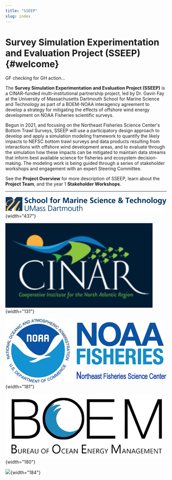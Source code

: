```yaml
---
title: "SSEEP"
slug: index
---
```


# Survey Simulation Experimentation and Evaluation Project (SSEEP) {#welcome}

GF checking for GH action...

The **Survey Simulation Experimentation and Evaluation Project (SSEEP)** is a CINAR-funded multi-institutional partnership project, led by Dr. Gavin Fay at the University of Massachusetts Dartmouth School for Marine Science and Technology as part of a BOEM-NOAA interagency agreement to develop a strategy for mitigating the effects of offshore wind energy development on NOAA Fisheries scientific surveys.

Begun in 2021, and focusing on the Northeast Fisheries Science Center's Bottom Trawl Surveys, SSEEP will use a participatory design approach to develop and apply a simulation modeling framework to quantify the likely impacts to NEFSC bottom trawl surveys and data products resulting from interactions with offshore wind development areas, and to evaluate through the simulation how these impacts can be mitigated to maintain data streams that inform best available science for fisheries and ecosystem decision-making. The modeling work is being guided through a series of stakeholder workshops and engagement with an expert Steering Committee.

See the **Project Overview** for more description of SSEEP, learn about the **Project Team**, and the year 1 **Stakeholder Workshops**.

------------------------------------------------------------------------

![](images/smast-logo-blue-2x.png){width="437"}

![](images/paste-A97ECE52.png){width="131"}

![](images/paste-DA648E87.png){width="181"}

![](images/paste-75811583.png){width="180"}

![](https://static.wixstatic.com/media/610b9b_1d9e8bdff8d349cc85cbd7832d38bca0~mv2.jpg/v1/fill/w_478,h_226,al_c,q_80,usm_0.66_1.00_0.01,enc_auto/Knot%2520alone.jpg){width="184"}

